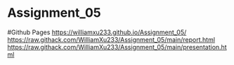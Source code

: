 # Assignment_05

#Github Pages https://williamxu233.github.io/Assignment_05/
https://raw.githack.com/WilliamXu233/Assignment_05/main/report.html
https://raw.githack.com/WilliamXu233/Assignment_05/main/presentation.html
